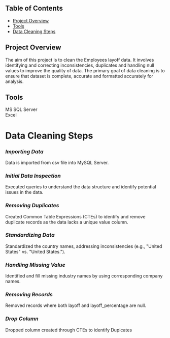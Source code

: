 ## Table of Contents
- [Project Overview](#ProjectOverview)
- [Tools](#Tools)
- [Data Cleaning Steps](#DataCleaningSteps)
## Project Overview
The aim of this project is to clean the Employees layoff data. It involves identifying and correcting inconsistencies, duplicates and handling null values to improve the quality of data. The primary goal of data cleaning is to ensure that dataset is complete, accurate and formatted accurately for analysis. 

## Tools
MS SQL Server <br>
Excel

# Data Cleaning Steps
### *Importing Data*
Data is imported from csv file into MySQL Server.

### *Initial Data Inspection*
Executed queries to understand the data structure and identify potential issues in the data. 

### *Removing Duplicates*
Created Common Table Expressions (CTEs) to identify and remove duplicate records as the data lacks a unique value column.

### *Standardizing Data*
Standardized the country names, addressing inconsistencies (e.g., "United States" vs. "United States.").

### *Handling Missing Value*
Identified and fill missing industry names by using corresponding company names.

### *Removing Records*
Removed records where both layoff and layoff_percentage are null.

### *Drop Column*
Dropped column created through CTEs to identify Dupicates
